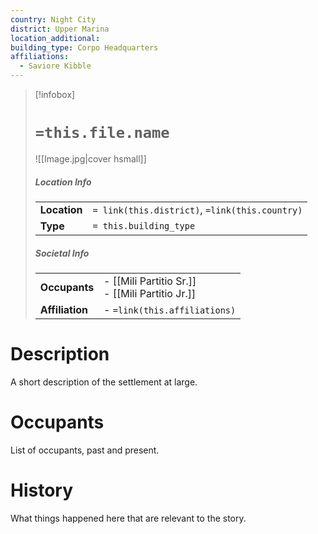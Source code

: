 ```yaml
---
country: Night City
district: Upper Marina
location_additional: 
building_type: Corpo Headquarters
affiliations:
  - Saviore Kibble
---
```

> [!infobox]  
> # `=this.file.name`
> ![[Image.jpg|cover hsmall]]  
> ##### Location Info
> | | |  
> |---|---|  
> | **Location** | `= link(this.district)`, `=link(this.country)` |
> | **Type** | `= this.building_type` |
> ##### Societal Info
> | | |  
> |---|---|  
> | **Occupants** | - [[Mili Partitio Sr.]]<br>- [[Mili Partitio Jr.]] |
> | **Affiliation** | - `=link(this.affiliations)` |
# Description
A short description of the settlement at large.
# Occupants
List of occupants, past and present.
# History
What things happened here that are relevant to the story.